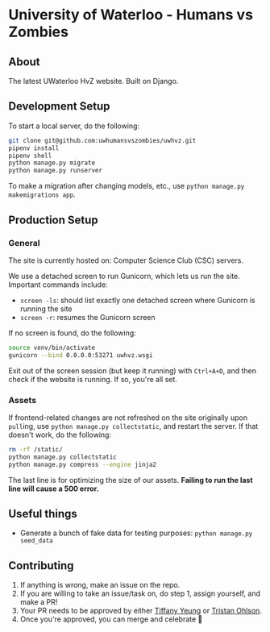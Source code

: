 # University of Waterloo - Humans vs Zombies

## About
The latest UWaterloo HvZ website. Built on Django.

## Development Setup

To start a local server, do the following:
```bash
git clone git@github.com:uwhumansvszombies/uwhvz.git
pipenv install
pipenv shell
python manage.py migrate
python manage.py runserver
```

To make a migration after changing models, etc., use `python manage.py makemigrations app`.

## Production Setup

### General
The site is currently hosted on: Computer Science Club (CSC) servers.

We use a detached screen to run Gunicorn, which lets us run the site. Important commands include:
- `screen -ls`: should list exactly one detached screen where Gunicorn is running the site
- `screen -r`: resumes the Gunicorn screen

If no screen is found, do the following:
```bash
source venv/bin/activate
gunicorn --bind 0.0.0.0:53271 uwhvz.wsgi
```
Exit out of the screen session (but keep it running) with `Ctrl+A+D`, and then check if the website is running. If so, you're all set.

### Assets
If frontend-related changes are not refreshed on the site originally upon `pull`ing, use `python manage.py collectstatic`, and restart the server. If that doesn't work, do the following:
```bash
rm -rf /static/
python manage.py collectstatic
python manage.py compress --engine jinja2
``` 
The last line is for optimizing the size of our assets. **Failing to run the last line will cause a 500 error.**

## Useful things
- Generate a bunch of fake data for testing purposes: `python manage.py seed_data`

## Contributing
1. If anything is wrong, make an issue on the repo. 
2. If you are willing to take an issue/task on, do step 1, assign yourself, and make a PR!
3. Your PR needs to be approved by either [Tiffany Yeung][@tiffanynwyeung] or [Tristan Ohlson][@tso].
4. Once you're approved, you can merge and celebrate :tada:

[@tiffanynwyeung]: https://github.com/tiffanynwyeung
[@tso]: https://github.com/tso
